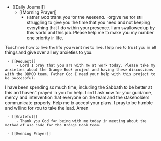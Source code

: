 - [[Daily Journal]]
	 - [[Morning Prayer]]
		 - Father God thank you for the weekend. Forgive me for still struggling to give you the time that you need and not keeping everything that I do within your presence. I am swallowed up by this world and this job. Please help me to make you my number one priority in life.

Teach me how to live the life you want me to live. Help me to trust you in all things and give over all my anxieties to you. 

	 - [[Request]]
		 - Lord I pray that you are with me at work today. Please take my anxieties about the Orange Book project and having these discussions with the OBMOD team. Father God I need your help with this project to be successful.

I have been spending so much time, including the Sabbath to be better at this and haven't prayed to you for help. Lord I ask now for your guidance, mercy, and intervention that everyone on the team and the stakeholders communicate properly. Help me to accept your plans. I pray to be humble and willing for you to take the lead. Amen.

	 - [[Grateful]]
		 - Thank you God for being with me today in meeting about the method of use code for the Orange Book team.

	 - [[Evening Prayer]]
